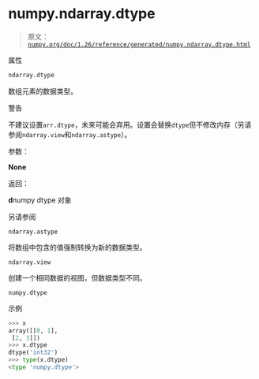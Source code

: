 # numpy.ndarray.dtype

> 原文：[`numpy.org/doc/1.26/reference/generated/numpy.ndarray.dtype.html`](https://numpy.org/doc/1.26/reference/generated/numpy.ndarray.dtype.html)

属性

```py
ndarray.dtype
```

数组元素的数据类型。

警告

不建议设置`arr.dtype`，未来可能会弃用。设置会替换`dtype`但不修改内存（另请参阅`ndarray.view`和`ndarray.astype`）。

参数：

**None**

返回：

**d**numpy dtype 对象

另请参阅

`ndarray.astype`

将数组中包含的值强制转换为新的数据类型。

`ndarray.view`

创建一个相同数据的视图，但数据类型不同。

`numpy.dtype`

示例

```py
>>> x
array([[0, 1],
 [2, 3]])
>>> x.dtype
dtype('int32')
>>> type(x.dtype)
<type 'numpy.dtype'> 
```
